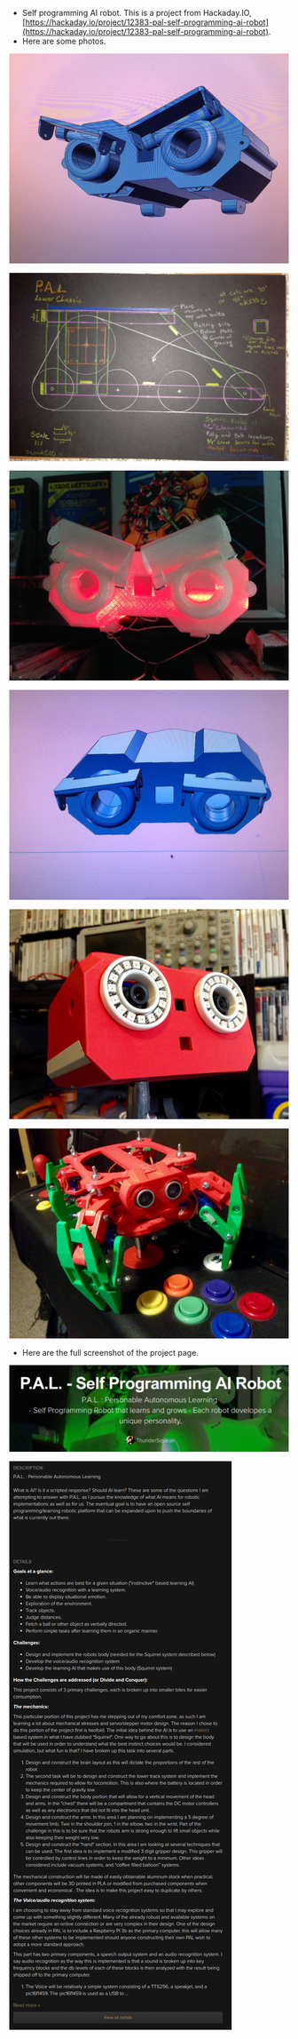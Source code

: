 * Self programming AI robot. This is a project from Hackaday.IO, [https://hackaday.io/project/12383-pal-self-programming-ai-robot](https://hackaday.io/project/12383-pal-self-programming-ai-robot).
* Here are some photos.

![./20161127-0445-cet-self-programming-ai-robot-1.png](./20161127-0445-cet-self-programming-ai-robot-1.png)


![./20161127-0445-cet-self-programming-ai-robot-2.png](./20161127-0445-cet-self-programming-ai-robot-2.png)


![./20161127-0445-cet-self-programming-ai-robot-3.png](./20161127-0445-cet-self-programming-ai-robot-3.png)


![./20161127-0445-cet-self-programming-ai-robot-4.png](./20161127-0445-cet-self-programming-ai-robot-4.png)


![./20161127-0445-cet-self-programming-ai-robot-5.png](./20161127-0445-cet-self-programming-ai-robot-5.png)


![./20161127-0445-cet-self-programming-ai-robot-6.png](./20161127-0445-cet-self-programming-ai-robot-6.png)

* Here are the full screenshot of the project page.

![./20161127-0445-cet-self-programming-ai-robot-7.png](./20161127-0445-cet-self-programming-ai-robot-7.png)

![./20161127-0445-cet-self-programming-ai-robot-8.png](./20161127-0445-cet-self-programming-ai-robot-8.png)